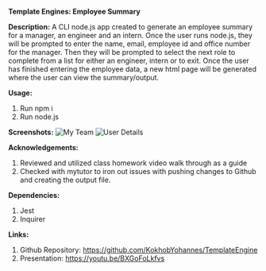 **Template Engines: Employee Summary**

**Description:**
A CLI node.js app created to generate an employee summary for a manager, an engineer and an intern. Once the user runs node.js, they will be prompted to enter the name, email, employee id and office number for the manager. Then they will be prompted to select the next role to complete from a list for either an engineer, intern or to exit. Once the user has finished entering the employee data, a new html page will be generated where the user can view the summary/output.


**Usage:**
1) Run npm i
2) Run node.js

**Screenshots:**
<img src = "myteam.png" alt ="My Team">
<img src = "userdetails.png" alt ="User Details">

**Acknowledgements:**
1) Reviewed and utilized class homework video walk through as a guide 
2) Checked with mytutor to iron out issues with pushing changes to Github and creating the output file.

**Dependencies:**
1) Jest
2) Inquirer

**Links:**
1) Github Repository: https://github.com/KokhobYohannes/TemplateEngine
2) Presentation: https://youtu.be/BXGoFoLkfvs